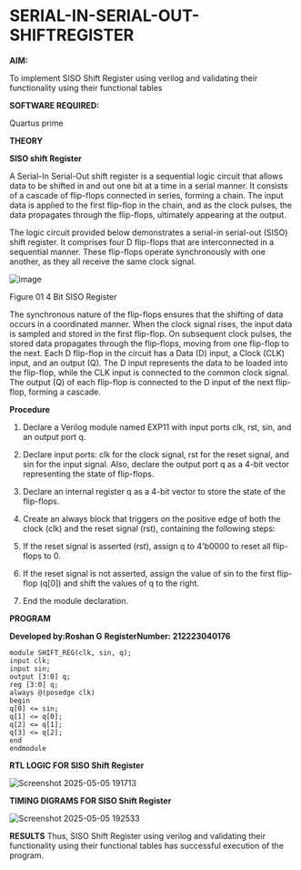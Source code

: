 # SERIAL-IN-SERIAL-OUT-SHIFTREGISTER

**AIM:**

To implement  SISO Shift Register using verilog and validating their functionality using their functional tables

**SOFTWARE REQUIRED:**

Quartus prime

**THEORY**

**SISO shift Register**

A Serial-In Serial-Out shift register is a sequential logic circuit that allows data to be shifted in and out one bit at a time in a serial manner. It consists of a cascade of flip-flops connected in series, forming a chain. The input data is applied to the first flip-flop in the chain, and as the clock pulses, the data propagates through the flip-flops, ultimately appearing at the output.

The logic circuit provided below demonstrates a serial-in serial-out (SISO) shift register. It comprises four D flip-flops that are interconnected in a sequential manner. These flip-flops operate synchronously with one another, as they all receive the same clock signal.

![image](https://github.com/naavaneetha/SERIAL-IN-SERIAL-OUT-SHIFTREGISTER/assets/154305477/e81c4072-37f9-46c6-8145-566764b74c3a)

Figure 01 4 Bit SISO Register

The synchronous nature of the flip-flops ensures that the shifting of data occurs in a coordinated manner. When the clock signal rises, the input data is sampled and stored in the first flip-flop. On subsequent clock pulses, the stored data propagates through the flip-flops, moving from one flip-flop to the next.
Each D flip-flop in the circuit has a Data (D) input, a Clock (CLK) input, and an output (Q). The D input represents the data to be loaded into the flip-flop, while the CLK input is connected to the common clock signal. The output (Q) of each flip-flop is connected to the D input of the next flip-flop, forming a cascade.

**Procedure**

1. Declare a Verilog module named EXP11 with input ports clk, rst, sin, and an output port q.

2. Declare input ports: clk for the clock signal, rst for the reset signal, and sin for the input signal. Also, declare the output port q as a 4-bit vector representing the state of flip-flops.

3. Declare an internal register q as a 4-bit vector to store the state of the flip-flops.

4. Create an always block that triggers on the positive edge of both the clock (clk) and the reset signal (rst), containing the following steps:

5. If the reset signal is asserted (rst), assign q to 4'b0000 to reset all flip-flops to 0.

6. If the reset signal is not asserted, assign the value of sin to the first flip-flop (q[0]) and shift the values of q to the right.

7. End the module declaration.

**PROGRAM**

**Developed by:Roshan G**
**RegisterNumber: 212223040176**

```
module SHIFT_REG(clk, sin, q);
input clk;
input sin;
output [3:0] q;
reg [3:0] q;
always @(posedge clk)
begin
q[0] <= sin;
q[1] <= q[0];
q[2] <= q[1];
q[3] <= q[2];
end
endmodule
```


**RTL LOGIC FOR SISO Shift Register**

![Screenshot 2025-05-05 191713](https://github.com/user-attachments/assets/246ef864-abef-486a-80ca-e41045d11233)

**TIMING DIGRAMS FOR SISO Shift Register**

![Screenshot 2025-05-05 192533](https://github.com/user-attachments/assets/854fd58b-48a8-4b10-89c1-5b0b284e3e91)


**RESULTS**
Thus, SISO Shift Register using verilog and validating their functionality using their functional tables has successful execution of the program.

